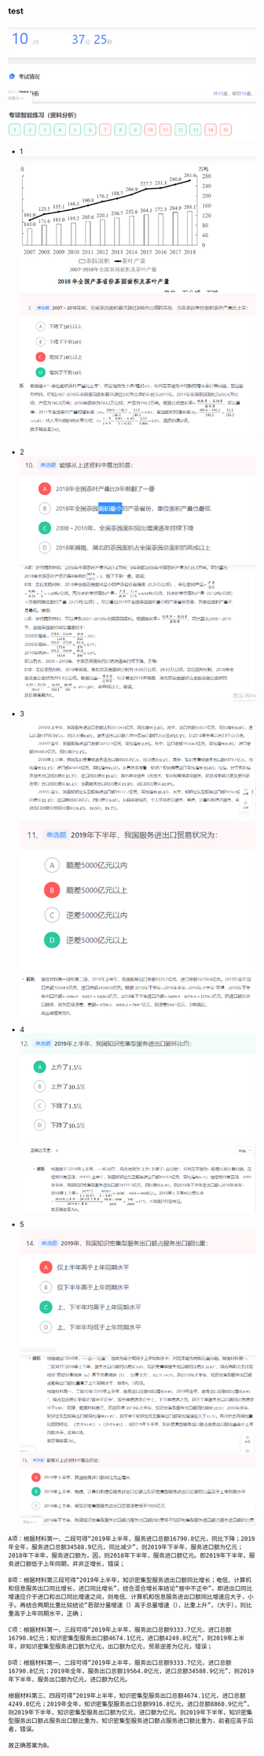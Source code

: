 ### test

![111](../images3/01.png)
- 1
![111](../images3/02.png)
![111](../images3/03.png)
![111](../images3/04.png)
- 2
![111](../images3/05.png)
![111](../images3/06.png)
- 3
![111](../images3/07.png)
![111](../images3/08.png)
![111](../images3/09.png)
- 4
![111](../images3/11.png)
![111](../images3/12.png)

- 5
![111](../images3/14.png)
![111](../images3/15.png)
![111](../images3/16.png)

```
A项：根据材料第一、二段可得“2019年上半年，服务进口总额16790.8亿元，同比下降；2019年全年，服务进口总额34588.9亿元，同比减少”，则2019年下半年，服务进口额为亿元；2018年下半年，服务进口额为，因，则2018年下半年，服务进口额亿元。即2019年下半年，服务进口额低于上年同期，并非正增长，错误；

B项：根据材料第三段可得“2019年上半年，知识密集型服务进出口额同比增长；电信、计算机和信息服务出口同比增长，进口同比增长”，结合混合增长率结论“居中不正中”，即进出口同比增速应介于进口和出口同比增速之间，则电信、计算机和信息服务进出口额同比增速应大于，小于。再结合两期比重比较结论“若部分量增速（）高于总量增速（），比重上升”，（大于），则比重高于上年同期水平，正确；

C项：根据材料第一、三段可得“2019年上半年，服务出口总额9333.7亿元，进口总额16790.8亿元；知识密集型服务出口额4674.1亿元，进口额4249.8亿元”，则2019年上半年，非知识密集型服务进口额为亿元，出口额为亿元，贸易逆差为亿元，错误；

D项：根据材料第一、二段可得“2019年上半年，服务出口总额9333.7亿元，进口总额16790.8亿元；2019年全年，服务出口总额19564.0亿元，进口总额34588.9亿元”，则2019年下半年，服务出口额为亿元，进口额为亿元。

根据材料第三、四段可得“2019年上半年，知识密集型服务出口总额4674.1亿元，进口总额4249.8亿元；2019年全年，知识密集型服务出口总额9916.8亿元，进口总额8860.9亿元”，则2019年下半年，知识密集型服务出口额为亿元，进口额为亿元。则2019年下半年，知识密集型服务出口额占服务出口额比重为，知识密集型服务进口额占服务进口额比重为，前者应高于后者，错误。

故正确答案为B。
```
